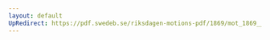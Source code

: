 ```yaml
---
layout: default
UpRedirect: https://pdf.swedeb.se/riksdagen-motions-pdf/1869/mot_1869__ak__00115/mot_1869__ak__00115_001.pdf
---
```


